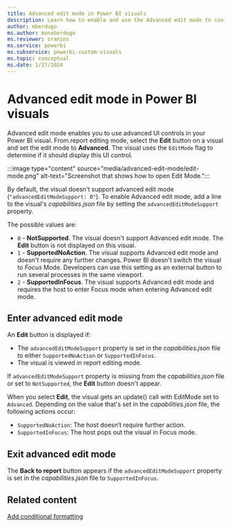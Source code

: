 ```yaml
---
title: Advanced edit mode in Power BI visuals
description: Learn how to enable and use the Advanced edit mode to configure advanced UI controls in Power BI visuals.
author: mberdugo
ms.author: monaberdugo
ms.reviewer: sranins
ms.service: powerbi
ms.subservice: powerbi-custom-visuals
ms.topic: conceptual
ms.date: 1/27/2024
---
```


# Advanced edit mode in Power BI visuals

Advanced edit mode enables you to use advanced UI controls in your Power BI visual. From report editing mode, select the **Edit** button on a visual and set the edit mode to **Advanced**. The visual uses the `EditMode` flag to determine if it should display this UI control.

:::image type="content" source="media/advanced-edit-mode/edit-mode.png" alt-text="Screenshot that shows how to open Edit Mode.":::

By default, the visual doesn't support advanced edit mode (`"advancedEditModeSupport: 0"`). To enable Advanced edit mode, add a line to the visual's *capabilities.json* file by setting the `advancedEditModeSupport` property.

The possible values are:

- `0` - **NotSupported**. The visual doesn't support Advanced edit mode. The **Edit** button is not displayed on this visual.
- `1` - **SupportedNoAction**. The visual supports Advanced edit mode and doesn't require any further changes.
Power BI doesn't switch the visual to *Focus* Mode. Developers can use this setting as an external button to run several processes in the same viewport.
- `2` - **SupportedInFocus**. The visual supports Advanced edit mode and requires the host to enter Focus mode when entering Advanced edit mode.

## Enter advanced edit mode

An **Edit** button is displayed if:

- The `advancedEditModeSupport` property is set in the *capabilities.json* file to either `SupportedNoAction` or `SupportedInFocus`.
- The visual is viewed in report editing mode.

If `advancedEditModeSupport` property is missing from the *capabilities.json* file or set to `NotSupported`, the **Edit** button doesn't appear.

When you select **Edit**, the visual gets an update() call with EditMode set to `Advanced`. Depending on the value that's set in the *capabilities.json* file, the following actions occur:

- `SupportedNoAction`: The host doesn’t require further action.
- `SupportedInFocus`: The host pops out the visual in Focus mode.

## Exit advanced edit mode

The **Back to report** button appears if the `advancedEditModeSupport` property is set in the *capabilities.json* file to `SupportedInFocus`.

## Related content

[Add conditional formatting](conditional-format.md)